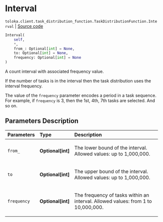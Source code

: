 # Interval
`toloka.client.task_distribution_function.TaskDistributionFunction.Interval` | [Source code](https://github.com/Toloka/toloka-kit/blob/v1.2.2/src/client/task_distribution_function.py#L37)

```python
Interval(
    self,
    *,
    from_: Optional[int] = None,
    to: Optional[int] = None,
    frequency: Optional[int] = None
)
```

A count interval with associated frequency value.


If the number of tasks is in the interval then the task distribution uses the interval frequency.

The value of the `frequency` parameter encodes a period in a task sequence.
For example, if `frequency` is 3, then the 1st, 4th, 7th tasks are selected. And so on.

## Parameters Description

| Parameters | Type | Description |
| :----------| :----| :-----------|
`from_`|**Optional\[int\]**|<p>The lower bound of the interval. Allowed values: up to 1,000,000.</p>
`to`|**Optional\[int\]**|<p>The upper bound of the interval. Allowed values: up to 1,000,000.</p>
`frequency`|**Optional\[int\]**|<p>The frequency of tasks within an interval. Allowed values: from 1 to 10,000,000.</p>
